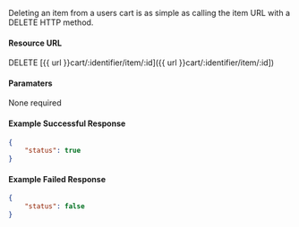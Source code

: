 <!--
@title Delete item from cart
@author Moltin Ltd
@description Removes an item from the cart
@order 4.6

@sidebar 1
@family Cart
@rate No
@auth Yes
@format JSON
@http DELETE
@version beta
-->


Deleting an item from a users cart is as simple as calling the item URL with a DELETE HTTP method.


#### Resource URL
DELETE [{{ url }}cart/:identifier/item/:id]({{ url }}cart/:identifier/item/:id])


#### Paramaters
None required

<!--code-->
#### Example Successful Response
``` json
{
    "status": true
}
```

#### Example Failed Response
``` json
{
    "status": false
}
```
<!--/code-->
